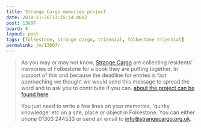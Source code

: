 ```yaml
---
title: Strange Cargo memories project
date: 2010-11-26T13:55:14.000Z
post: 13807
board: 8
layout: post
tags: [folkestone, strange cargo, triennial, folkestone triennial]
permalink: /m/13807/
---
```

<blockquote>As you may or may not know, <a href="/wiki/strange+cargo">Strange Cargo</a> are collecting residents' memories of Folkestone for a book they are putting together.  In support of this and because the deadline for entries is fast approaching we thought we would send this message to spread the word and to ask you to contribute if you can.  <a href="http://www.strangecargo.org.uk/news/2010/folkestone-triennial/Information">about the project can be found here</a>.

You just need to write a few lines on your memories, 'quirky knowledge' etc on a site, place or object in Folkestone.  You can either phone
01303 244533 or send an email to info@strangecargo.org.uk.</blockquote>
